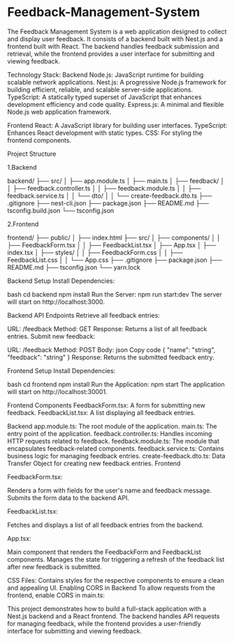 # Feedback-Management-System

The Feedback Management System is a web application designed to collect and display user feedback. It consists of a backend built with Nest.js and a frontend built with React. The backend handles feedback submission and retrieval, while the frontend provides a user interface for submitting and viewing feedback.

Technology Stack:
Backend
Node.js: JavaScript runtime for building scalable network applications.
Nest.js: A progressive Node.js framework for building efficient, reliable, and scalable server-side applications.
TypeScript: A statically typed superset of JavaScript that enhances development efficiency and code quality.
Express.js: A minimal and flexible Node.js web application framework.

Frontend
React: A JavaScript library for building user interfaces.
TypeScript: Enhances React development with static types.
CSS: For styling the frontend components.

Project Structure

1.Backend

backend/
├── src/
│   ├── app.module.ts
│   ├── main.ts
│   ├── feedback/
│   │   ├── feedback.controller.ts
│   │   ├── feedback.module.ts
│   │   ├── feedback.service.ts
│   │   └── dto/
│   │       └── create-feedback.dto.ts
├── .gitignore
├── nest-cli.json
├── package.json
├── README.md
├── tsconfig.build.json
└── tsconfig.json

2.Frontend

frontend/
├── public/
│   ├── index.html
├── src/
│   ├── components/
│   │   ├── FeedbackForm.tsx
│   │   ├── FeedbackList.tsx
│   ├── App.tsx
│   ├── index.tsx
│   ├── styles/
│   │   ├── FeedbackForm.css
│   │   ├── FeedbackList.css
│   │   └── App.css
├── .gitignore
├── package.json
├── README.md
├── tsconfig.json
└── yarn.lock

Backend Setup
Install Dependencies:

bash
cd backend
npm install
Run the Server:
npm run start:dev
The server will start on http://localhost:3000.

Backend API Endpoints
Retrieve all feedback entries:

URL: /feedback
Method: GET
Response: Returns a list of all feedback entries.
Submit new feedback:

URL: /feedback
Method: POST
Body:
json
Copy code
{
  "name": "string",
  "feedback": "string"
}
Response: Returns the submitted feedback entry.

Frontend Setup
Install Dependencies:

bash
cd frontend
npm install
Run the Application:
npm start
The application will start on http://localhost:30001.

Frontend Components
FeedbackForm.tsx: A form for submitting new feedback.
FeedbackList.tsx: A list displaying all feedback entries.


Backend
app.module.ts: The root module of the application.
main.ts: The entry point of the application.
feedback.controller.ts: Handles incoming HTTP requests related to feedback.
feedback.module.ts: The module that encapsulates feedback-related components.
feedback.service.ts: Contains business logic for managing feedback entries.
create-feedback.dto.ts: Data Transfer Object for creating new feedback entries.
Frontend

FeedbackForm.tsx:

Renders a form with fields for the user's name and feedback message.
Submits the form data to the backend API.

FeedbackList.tsx:

Fetches and displays a list of all feedback entries from the backend.

App.tsx:

Main component that renders the FeedbackForm and FeedbackList components.
Manages the state for triggering a refresh of the feedback list after new feedback is submitted.

CSS Files:
Contains styles for the respective components to ensure a clean and appealing UI.
Enabling CORS in Backend
To allow requests from the frontend, enable CORS in main.ts:


This project demonstrates how to build a full-stack application with a Nest.js backend and a React frontend. The backend handles API requests for managing feedback, while the frontend provides a user-friendly interface for submitting and viewing feedback.
